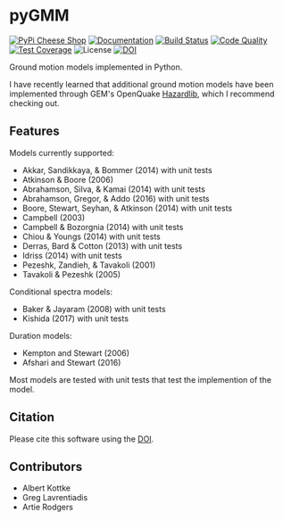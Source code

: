 # pyGMM

[![PyPi Cheese
Shop](https://img.shields.io/pypi/v/pygmm.svg)](https://pypi.org/project/pygmm/)
[![Documentation](https://readthedocs.org/projects/pygmm/badge/?version=latest)](https://pygmm.readthedocs.io/?badge=latest)
[![Build
Status](https://github.com/arkottke/pygmm/actions/workflows/python-app.yml/badge.svg)](https://github.com/arkottke/pygmm/actions/workflows/python-app.yml)
[![Code
Quality](https://api.codacy.com/project/badge/Grade/abc9878c890143c8b590e6f3602056b7)](https://app.codacy.com/gh/arkottke/pygmm/dashboard)
[![Test
Coverage](https://api.codacy.com/project/badge/Coverage/abc9878c890143c8b590e6f3602056b7)](https://app.codacy.com/gh/arkottke/pygmm/dashboard)
![License](https://img.shields.io/badge/license-MIT-blue.svg)
[![DOI](https://zenodo.org/badge/53176693.svg)](https://zenodo.org/badge/latestdoi/53176693)

Ground motion models implemented in Python.

I have recently learned that additional ground motion models have been
implemented through GEM\'s OpenQuake
[Hazardlib](https://github.com/gem/oq-hazardlib), which I recommend
checking out.

## Features

Models currently supported:

-   Akkar, Sandikkaya, & Bommer (2014) with unit tests
-   Atkinson & Boore (2006)
-   Abrahamson, Silva, & Kamai (2014) with unit tests
-   Abrahamson, Gregor, & Addo (2016) with unit tests
-   Boore, Stewart, Seyhan, & Atkinson (2014) with unit tests
-   Campbell (2003)
-   Campbell & Bozorgnia (2014) with unit tests
-   Chiou & Youngs (2014) with unit tests
-   Derras, Bard & Cotton (2013) with unit tests
-   Idriss (2014) with unit tests
-   Pezeshk, Zandieh, & Tavakoli (2001)
-   Tavakoli & Pezeshk (2005)

Conditional spectra models:

-   Baker & Jayaram (2008) with unit tests
-   Kishida (2017) with unit tests

Duration models:

-   Kempton and Stewart (2006)
-   Afshari and Stewart (2016)

Most models are tested with unit tests that test the implemention of the
model.

## Citation

Please cite this software using the
[DOI](https://zenodo.org/badge/latestdoi/53176693).

## Contributors

-   Albert Kottke
-   Greg Lavrentiadis
-   Artie Rodgers
